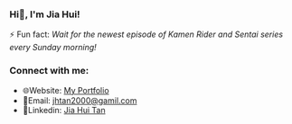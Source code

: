 ### Hi👋, I'm Jia Hui!

⚡ Fun fact: *Wait for the newest episode of Kamen Rider and Sentai series every Sunday morning!*

### Connect with me:

- 🌐Website: [My Portfolio](https://jhtan2000.github.io)
- 📧Email: [jhtan2000@gamil.com](mailto:jhtan2000@gmail.com)
- 📝Linkedin: [Jia Hui Tan](https://www.linkedin.com/in/jiahuitan1202/)
